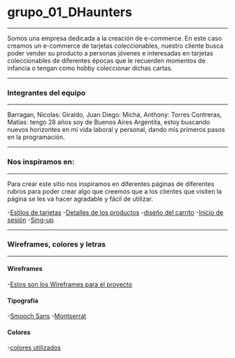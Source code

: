 # grupo_01_DHaunters
***
Somos una empresa dedicada a la creación de e-commerce. En este caso creamos un e-commerce de tarjetas coleccionables, nuestro cliente busca poder vender su producto a personas jóvenes e interesadas en tarjetas coleccionables de diferentes épocas que le recuerden momentos de infancia o tengan como hobby coleccionar dichas cartas.
***
### Integrantes del equipo
***
Barragan, Nicolas:
Giraldo, Juan Diego:
Micha, Anthony:
Torres Contreras, Matias: tengo 28 años soy de Buenos Aires Argentita, estoy buscando nuevos horizontes en mi vida laboral y personal, dando mis primeros pasos en la programación.
***
### Nos inspiramos en:
***
Para crear este sitio nos inspiramos en diferentes páginas de diferentes rubros para poder crear algo que creemos que a los clientes que visiten la página se les va hacer agradable y fácil de utilizar.

-[Estilos de tarjetas](https://www.mist.game/es/nft-marketplace/items)
-[Detalles de los productos](https://foundation.app/)
-[diseño del carrito](https://www.stockcenter.com.ar/carrito)
-[Inicio de sesión](https://www.facebook.com/)
-[Sing-up](https://www.linkedin.com/signup/cold-join?trk=guest_homepage-basic_nav-header-join)
***
### Wireframes, colores y letras
***
#### Wireframes
-[Estos son los Wireframes para el proyecto](https://miro.com/app/board/uXjVOKOA188=/)
#### Tipografía
-[Smooch Sans](https://fonts.google.com/specimen/Smooch+Sans?query=Smooch+Sans)
-[Montserrat](https://fonts.google.com/specimen/Montserrat?query=Montserrat)
#### Colores
-[colores utilizados](https://coolors.co/132e35-104c53-196460-8cd01a-d2e669-0f8b8d-02c1ca-19c7cf-f91313)